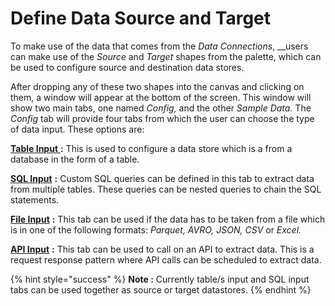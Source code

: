 # Define Data Source and Target

To make use of the data that comes from the _Data Connections_, __users can make use of the _Source_ and _Target_ shapes from the palette, which can be used to configure source and destination data stores.

After dropping any of these two shapes into the canvas and clicking on them, a window will appear at the bottom of the screen. This window will show two main tabs, one named _Config,_ and the other _Sample Data._  The _Config_ tab will provide four tabs from which the user can choose the type of data input. These options are:

[**Table Input** ](https://app.gitbook.com/@dv-dataq/s/docs/flows/untitled-1/input-data-source/input-table-s-from-database)**:** This is used to configure a data store which is a from a database in the form of a table.

[**SQL Input**](https://docs.dataq.io/untitled-1/input-data-source/input-sql-data) **:** Custom SQL queries can be defined in this tab to extract data from multiple tables. These queries can be nested queries to chain the SQL statements.

[**File Input**](https://app.gitbook.com/@dv-dataq/s/docs/flows/untitled-1/input-data-source/input-files/csv) **:** This tab can be used if the data has to be taken from a file which is in one of the following formats: _Parquet, AVRO, JSON, CSV_ or _Excel._

[**API Input**](https://app.gitbook.com/@dv-dataq/s/docs/~/drafts/-MWDdJCn7MseECKQbjcr/flows/untitled-1/input-data-source/api-source) **:** This tab can be used to call on an API to extract data. This is a request response pattern where API calls can be scheduled to extract data.

{% hint style="success" %}
**Note :** Currently table/s input and SQL input tabs can be used together as source or target datastores.
{% endhint %}

